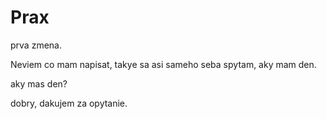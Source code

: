 # Prax
prva zmena.

Neviem co mam napisat, takye sa asi sameho seba spytam, aky mam den.

aky mas den?

dobry, dakujem za opytanie.
